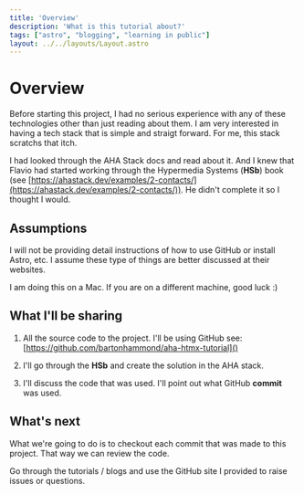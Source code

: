 ```yaml
---
title: 'Overview'
description: 'What is this tutorial about?'
tags: ["astro", "blogging", "learning in public"]
layout: ../../layouts/Layout.astro
---
```


# Overview
Before starting this project, I had no serious experience with any of these technologies other than
just reading about them.  I am very interested in having a tech stack that is simple and straigt forward.  For me, this stack scratchs that itch.  

 I had looked through the AHA Stack docs and read about it.  And I knew that Flavio had started working through the Hypermedia Systems (**HSb**) book (see [https://ahastack.dev/examples/2-contacts/](https://ahastack.dev/examples/2-contacts/)).  He didn't complete it so I thought I would.

## Assumptions

I will not be providing detail instructions of how to use GitHub or install Astro, etc.  I assume these type of things are better discussed at their websites.

I am doing this on a Mac.  If you are on a different machine, good luck :)

## What I'll be sharing

1. All the source code to the project.  I'll be using GitHub see: [https://github.com/bartonhammond/aha-htmx-tutorial]()

2. I'll go through the **HSb** and create the solution in the AHA stack.

3. I'll discuss the code that was used. I'll point out what GitHub **commit** was used.

## What's next
What we're going to do is to checkout each commit that was made to this project.  That way we can review the code.

Go through the tutorials / blogs and use the GitHub site I provided to raise issues or questions.
